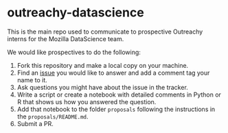 # outreachy-datascience

This is the main repo used to communicate to prospective Outreachy interns for the Mozilla DataScience team.

We would like prospectives to do the following:
1. Fork this repository and make a local copy on your machine.
2. Find an [issue](https://github.com/mozilla-outreachy-datascience/outreachy-datascience/issues) you would like to answer and add a comment tag your name to it.
3. Ask questions you might have about the issue in the tracker.
4. Write a script or create a notebook with detailed comments in Python or R that shows us how you answered the question.
5. Add that notebook to the folder `proposals` following the instructions in the `proposals/README.md`.
6. Submit a PR.

